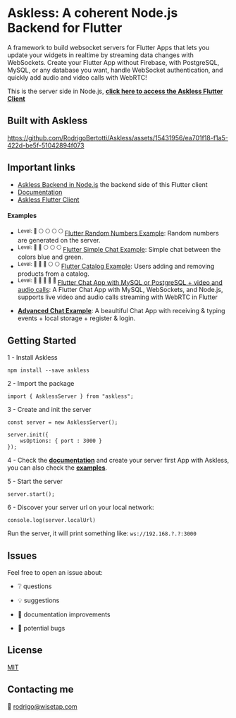 # Askless: **A coherent Node.js Backend for Flutter**

A framework to build websocket servers for Flutter Apps that lets you update your widgets in realtime by streaming data changes with WebSockets. Create your Flutter App without Firebase, with PostgreSQL, MySQL, or any database you want, handle WebSocket authentication, and quickly add audio and video calls with WebRTC!

This is the server side in Node.js,
**[click here to access the Askless Flutter Client](https://github.com/RodrigoBertotti/askless-flutter-client)**

## Built with Askless

https://github.com/RodrigoBertotti/Askless/assets/15431956/ea701f18-f1a5-422d-be5f-51042894f073

## Important links
*  [Askless Backend in Node.js](https://github.com/RodrigoBertotti/askless) the backend side of this Flutter client
*  [Documentation](documentation.md)
*  [Askless Flutter Client](https://github.com/RodrigoBertotti/askless-flutter-client)

#### Examples
* <sup>Level: :red_circle: :white_circle: :white_circle: :white_circle: :white_circle: </sup> [Flutter Random Numbers Example](example/chat): Random numbers are generated on the server.
* <sup>Level: :red_circle: :red_circle: :white_circle: :white_circle: :white_circle: </sup> [Flutter Simple Chat Example](example/chat): Simple chat between the colors blue and green.    
* <sup>Level: :red_circle: :red_circle: :red_circle: :white_circle: :white_circle: </sup> [Flutter Catalog Example](example/catalog): Users adding and removing products from a catalog.
* <sup>Level: :red_circle: :red_circle: :red_circle: :red_circle: :red_circle: </sup> [Flutter Chat App with MySQL or PostgreSQL + video and audio calls](https://github.com/RodrigoBertotti/flutter_chat_app_with_nodejs): A Flutter Chat App with MySQL, WebSockets, and Node.js, supports live video and audio calls streaming with WebRTC in Flutter

[//]: # (TODO ABAIXO)
*  [**Advanced Chat Example**](example/simple-chat-ts): A beaultiful Chat App with receiving & typing events + local storage + register & login. 

## Getting Started

1 - Install Askless

    npm install --save askless 

2 - Import the package

    import { AsklessServer } from "askless";

3 - Create and init the server

    const server = new AsklessServer();

    server.init({
        wsOptions: { port : 3000 }
    });

4 - Check the **[documentation](documentation.md)** and create your server first App with Askless, you can also check the **[examples](#important-links)**.

5 - Start the server

    server.start();

6 - Discover your server url on your local network:
    
    console.log(server.localUrl) 
    
Run the server, it will print something like: `ws://192.168.?.?:3000`

## Issues

Feel free to open an issue about:

- :grey_question: questions

- :bulb: suggestions

- :page_facing_up: documentation improvements

- :ant: potential bugs

## License

[MIT](LICENSE)

## Contacting me

📧 rodrigo@wisetap.com
